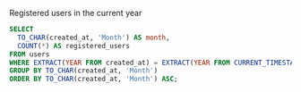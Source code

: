 Registered users in the current year


```sql
SELECT
  TO_CHAR(created_at, 'Month') AS month,
  COUNT(*) AS registered_users
FROM users
WHERE EXTRACT(YEAR FROM created_at) = EXTRACT(YEAR FROM CURRENT_TIMESTAMP)
GROUP BY TO_CHAR(created_at, 'Month')
ORDER BY TO_CHAR(created_at, 'Month') ASC;
```